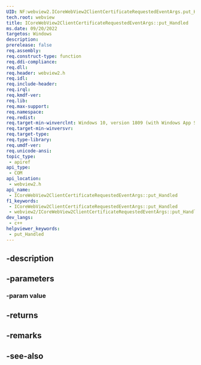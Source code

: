 ```yaml
---
UID: NF:webview2.ICoreWebView2ClientCertificateRequestedEventArgs.put_Handled
tech.root: webview
title: ICoreWebView2ClientCertificateRequestedEventArgs::put_Handled
ms.date: 09/20/2022
targetos: Windows
description: 
prerelease: false
req.assembly: 
req.construct-type: function
req.ddi-compliance: 
req.dll: 
req.header: webview2.h
req.idl: 
req.include-header: 
req.irql: 
req.kmdf-ver: 
req.lib: 
req.max-support: 
req.namespace: 
req.redist: 
req.target-min-winverclnt: Windows 10, version 1809 (with Windows App SDK 1.1 or later)
req.target-min-winversvr: 
req.target-type: 
req.type-library: 
req.umdf-ver: 
req.unicode-ansi: 
topic_type:
 - apiref
api_type:
 - COM
api_location:
 - webview2.h
api_name:
 - ICoreWebView2ClientCertificateRequestedEventArgs::put_Handled
f1_keywords:
 - ICoreWebView2ClientCertificateRequestedEventArgs::put_Handled
 - webview2/ICoreWebView2ClientCertificateRequestedEventArgs::put_Handled
dev_langs:
 - c++
helpviewer_keywords:
 - put_Handled
---
```


## -description

## -parameters

### -param value

## -returns

## -remarks

## -see-also

